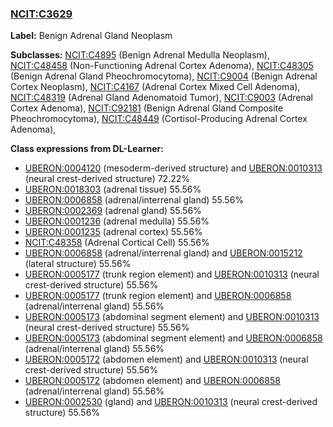 
### [NCIT:C3629](http://purl.obolibrary.org/obo/NCIT_C3629)
**Label:** Benign Adrenal Gland Neoplasm

**Subclasses:** [NCIT:C4895](http://purl.obolibrary.org/obo/NCIT_C4895) (Benign Adrenal Medulla Neoplasm), [NCIT:C48458](http://purl.obolibrary.org/obo/NCIT_C48458) (Non-Functioning Adrenal Cortex Adenoma), [NCIT:C48305](http://purl.obolibrary.org/obo/NCIT_C48305) (Benign Adrenal Gland Pheochromocytoma), [NCIT:C9004](http://purl.obolibrary.org/obo/NCIT_C9004) (Benign Adrenal Cortex Neoplasm), [NCIT:C4167](http://purl.obolibrary.org/obo/NCIT_C4167) (Adrenal Cortex Mixed Cell Adenoma), [NCIT:C48319](http://purl.obolibrary.org/obo/NCIT_C48319) (Adrenal Gland Adenomatoid Tumor), [NCIT:C9003](http://purl.obolibrary.org/obo/NCIT_C9003) (Adrenal Cortex Adenoma), [NCIT:C92181](http://purl.obolibrary.org/obo/NCIT_C92181) (Benign Adrenal Gland Composite Pheochromocytoma), [NCIT:C48449](http://purl.obolibrary.org/obo/NCIT_C48449) (Cortisol-Producing Adrenal Cortex Adenoma), 

**Class expressions from DL-Learner:**

- [UBERON:0004120](http://purl.obolibrary.org/obo/UBERON_0004120) (mesoderm-derived structure) and [UBERON:0010313](http://purl.obolibrary.org/obo/UBERON_0010313) (neural crest-derived structure) 72.22%
- [UBERON:0018303](http://purl.obolibrary.org/obo/UBERON_0018303) (adrenal tissue) 55.56%
- [UBERON:0006858](http://purl.obolibrary.org/obo/UBERON_0006858) (adrenal/interrenal gland) 55.56%
- [UBERON:0002369](http://purl.obolibrary.org/obo/UBERON_0002369) (adrenal gland) 55.56%
- [UBERON:0001236](http://purl.obolibrary.org/obo/UBERON_0001236) (adrenal medulla) 55.56%
- [UBERON:0001235](http://purl.obolibrary.org/obo/UBERON_0001235) (adrenal cortex) 55.56%
- [NCIT:C48358](http://purl.obolibrary.org/obo/NCIT_C48358) (Adrenal Cortical Cell) 55.56%
- [UBERON:0006858](http://purl.obolibrary.org/obo/UBERON_0006858) (adrenal/interrenal gland) and [UBERON:0015212](http://purl.obolibrary.org/obo/UBERON_0015212) (lateral structure) 55.56%
- [UBERON:0005177](http://purl.obolibrary.org/obo/UBERON_0005177) (trunk region element) and [UBERON:0010313](http://purl.obolibrary.org/obo/UBERON_0010313) (neural crest-derived structure) 55.56%
- [UBERON:0005177](http://purl.obolibrary.org/obo/UBERON_0005177) (trunk region element) and [UBERON:0006858](http://purl.obolibrary.org/obo/UBERON_0006858) (adrenal/interrenal gland) 55.56%
- [UBERON:0005173](http://purl.obolibrary.org/obo/UBERON_0005173) (abdominal segment element) and [UBERON:0010313](http://purl.obolibrary.org/obo/UBERON_0010313) (neural crest-derived structure) 55.56%
- [UBERON:0005173](http://purl.obolibrary.org/obo/UBERON_0005173) (abdominal segment element) and [UBERON:0006858](http://purl.obolibrary.org/obo/UBERON_0006858) (adrenal/interrenal gland) 55.56%
- [UBERON:0005172](http://purl.obolibrary.org/obo/UBERON_0005172) (abdomen element) and [UBERON:0010313](http://purl.obolibrary.org/obo/UBERON_0010313) (neural crest-derived structure) 55.56%
- [UBERON:0005172](http://purl.obolibrary.org/obo/UBERON_0005172) (abdomen element) and [UBERON:0006858](http://purl.obolibrary.org/obo/UBERON_0006858) (adrenal/interrenal gland) 55.56%
- [UBERON:0002530](http://purl.obolibrary.org/obo/UBERON_0002530) (gland) and [UBERON:0010313](http://purl.obolibrary.org/obo/UBERON_0010313) (neural crest-derived structure) 55.56%


